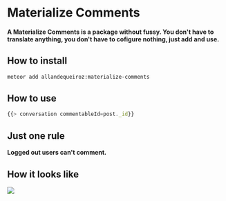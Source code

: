 # Materialize Comments

**A Materialize Comments is a package without fussy. You don't have to translate anything, you don't have to cofigure nothing, just add and use.**  


## How to install 
```sh
meteor add allandequeiroz:materialize-comments
```

## How to use
```javascript
{{> conversation commentableId=post._id}}
```

## Just one rule
**Logged out users can't comment.**  


## How it looks like
![](http://cl.ly/image/3p1B1B3r0J1T/Image%202015-05-17%20at%202.20.59%20PM.png) 